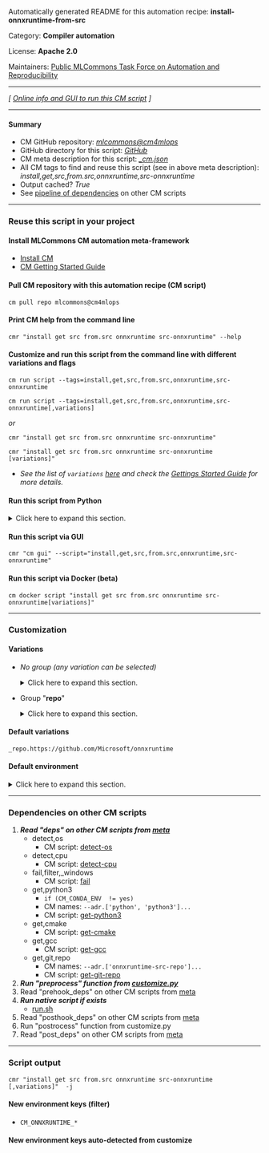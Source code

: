 Automatically generated README for this automation recipe: **install-onnxruntime-from-src**

Category: **Compiler automation**

License: **Apache 2.0**

Maintainers: [Public MLCommons Task Force on Automation and Reproducibility](https://github.com/mlcommons/ck/blob/master/docs/taskforce.md)

---
*[ [Online info and GUI to run this CM script](https://access.cknowledge.org/playground/?action=scripts&name=install-onnxruntime-from-src,9798c7e7a5944cee) ]*

---
#### Summary

* CM GitHub repository: *[mlcommons@cm4mlops](https://github.com/mlcommons/cm4mlops/tree/dev)*
* GitHub directory for this script: *[GitHub](https://github.com/mlcommons/cm4mlops/tree/dev/script/install-onnxruntime-from-src)*
* CM meta description for this script: *[_cm.json](_cm.json)*
* All CM tags to find and reuse this script (see in above meta description): *install,get,src,from.src,onnxruntime,src-onnxruntime*
* Output cached? *True*
* See [pipeline of dependencies](#dependencies-on-other-cm-scripts) on other CM scripts


---
### Reuse this script in your project

#### Install MLCommons CM automation meta-framework

* [Install CM](https://access.cknowledge.org/playground/?action=install)
* [CM Getting Started Guide](https://github.com/mlcommons/ck/blob/master/docs/getting-started.md)

#### Pull CM repository with this automation recipe (CM script)

```cm pull repo mlcommons@cm4mlops```

#### Print CM help from the command line

````cmr "install get src from.src onnxruntime src-onnxruntime" --help````

#### Customize and run this script from the command line with different variations and flags

`cm run script --tags=install,get,src,from.src,onnxruntime,src-onnxruntime`

`cm run script --tags=install,get,src,from.src,onnxruntime,src-onnxruntime[,variations] `

*or*

`cmr "install get src from.src onnxruntime src-onnxruntime"`

`cmr "install get src from.src onnxruntime src-onnxruntime [variations]" `


* *See the list of `variations` [here](#variations) and check the [Gettings Started Guide](https://github.com/mlcommons/ck/blob/dev/docs/getting-started.md) for more details.*

#### Run this script from Python

<details>
<summary>Click here to expand this section.</summary>

```python

import cmind

r = cmind.access({'action':'run'
                  'automation':'script',
                  'tags':'install,get,src,from.src,onnxruntime,src-onnxruntime'
                  'out':'con',
                  ...
                  (other input keys for this script)
                  ...
                 })

if r['return']>0:
    print (r['error'])

```

</details>


#### Run this script via GUI

```cmr "cm gui" --script="install,get,src,from.src,onnxruntime,src-onnxruntime"```

#### Run this script via Docker (beta)

`cm docker script "install get src from.src onnxruntime src-onnxruntime[variations]" `

___
### Customization


#### Variations

  * *No group (any variation can be selected)*
    <details>
    <summary>Click here to expand this section.</summary>

    * `_branch.#`
      - Environment variables:
        - *CM_GIT_CHECKOUT*: `#`
      - Workflow:
    * `_cuda`
      - Environment variables:
        - *CM_ONNXRUNTIME_GPU*: `yes`
      - Workflow:
        1. ***Read "deps" on other CM scripts***
           * get,cuda,_cudnn
             * CM names: `--adr.['cuda']...`
             - CM script: [get-cuda](https://github.com/mlcommons/cm4mlops/tree/master/script/get-cuda)
    * `_sha.#`
      - Environment variables:
        - *CM_GIT_CHECKOUT_SHA*: `#`
      - Workflow:
    * `_tag.#`
      - Environment variables:
        - *CM_GIT_CHECKOUT_TAG*: `#`
      - Workflow:

    </details>


  * Group "**repo**"
    <details>
    <summary>Click here to expand this section.</summary>

    * **`_repo.https://github.com/Microsoft/onnxruntime`** (default)
      - Environment variables:
        - *CM_GIT_URL*: `https://github.com/Microsoft/onnxruntime`
      - Workflow:

    </details>


#### Default variations

`_repo.https://github.com/Microsoft/onnxruntime`
#### Default environment

<details>
<summary>Click here to expand this section.</summary>

These keys can be updated via `--env.KEY=VALUE` or `env` dictionary in `@input.json` or using script flags.


</details>

___
### Dependencies on other CM scripts


  1. ***Read "deps" on other CM scripts from [meta](https://github.com/mlcommons/cm4mlops/tree/dev/script/install-onnxruntime-from-src/_cm.json)***
     * detect,os
       - CM script: [detect-os](https://github.com/mlcommons/cm4mlops/tree/master/script/detect-os)
     * detect,cpu
       - CM script: [detect-cpu](https://github.com/mlcommons/cm4mlops/tree/master/script/detect-cpu)
     * fail,filter,_windows
       - CM script: [fail](https://github.com/mlcommons/cm4mlops/tree/master/script/fail)
     * get,python3
       * `if (CM_CONDA_ENV  != yes)`
       * CM names: `--adr.['python', 'python3']...`
       - CM script: [get-python3](https://github.com/mlcommons/cm4mlops/tree/master/script/get-python3)
     * get,cmake
       - CM script: [get-cmake](https://github.com/mlcommons/cm4mlops/tree/master/script/get-cmake)
     * get,gcc
       - CM script: [get-gcc](https://github.com/mlcommons/cm4mlops/tree/master/script/get-gcc)
     * get,git,repo
       * CM names: `--adr.['onnxruntime-src-repo']...`
       - CM script: [get-git-repo](https://github.com/mlcommons/cm4mlops/tree/master/script/get-git-repo)
  1. ***Run "preprocess" function from [customize.py](https://github.com/mlcommons/cm4mlops/tree/dev/script/install-onnxruntime-from-src/customize.py)***
  1. Read "prehook_deps" on other CM scripts from [meta](https://github.com/mlcommons/cm4mlops/tree/dev/script/install-onnxruntime-from-src/_cm.json)
  1. ***Run native script if exists***
     * [run.sh](https://github.com/mlcommons/cm4mlops/tree/dev/script/install-onnxruntime-from-src/run.sh)
  1. Read "posthook_deps" on other CM scripts from [meta](https://github.com/mlcommons/cm4mlops/tree/dev/script/install-onnxruntime-from-src/_cm.json)
  1. Run "postrocess" function from customize.py
  1. Read "post_deps" on other CM scripts from [meta](https://github.com/mlcommons/cm4mlops/tree/dev/script/install-onnxruntime-from-src/_cm.json)

___
### Script output
`cmr "install get src from.src onnxruntime src-onnxruntime [,variations]"  -j`
#### New environment keys (filter)

* `CM_ONNXRUNTIME_*`
#### New environment keys auto-detected from customize
